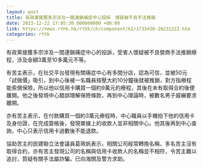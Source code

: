```yaml
---
layout: post
title: 有政黨接獲多宗涉及一間連鎖痛症中心投訴　懷疑被不良手法推銷
date: 2023-12-22 17:05:30.000000000 +08:00
link: https://news.rthk.hk/rthk/ch/component/k2/1733430-20231222.htm
categories: rthk
---
```


有政黨接獲多宗涉及一間連鎖痛症中心的投訴，受害人懷疑被不良營商手法推銷療程，涉及金額3萬至10多萬元不等。

有苦主表示，在社交平台發現有關痛症中心有多間分店，認為可信，並被50元「試做價」吸引，到中心後被一名職員按壓大約10分鐘後就被推銷，對方指療程能索償保險，所以他以信用卡購買一個約9萬元的療程，其後在未有取得合約後便離開。他之後發現中心錯誤理解保險條款，再到中心理論時，被數名男子威嚇要求離開。

亦有苦主表示，在付款購買一個約3萬元療程時，中心職員以手機拍下他的信用卡及身份證，在完成簽帳後，發現單據上的收款人並非相關中心。他其後再到中心查詢，中心只表示信用卡過數後不能退款。

協助苦主的民建聯立法會議員葛珮帆表示，相關公司經常轉換名稱，多名苦主沒有取得合約，亦有苦主發現公司的名稱與信用卡收款人的名稱並不相符，令苦主難以追討，質疑有關手法屬詐騙，已向海關及警方求助。
